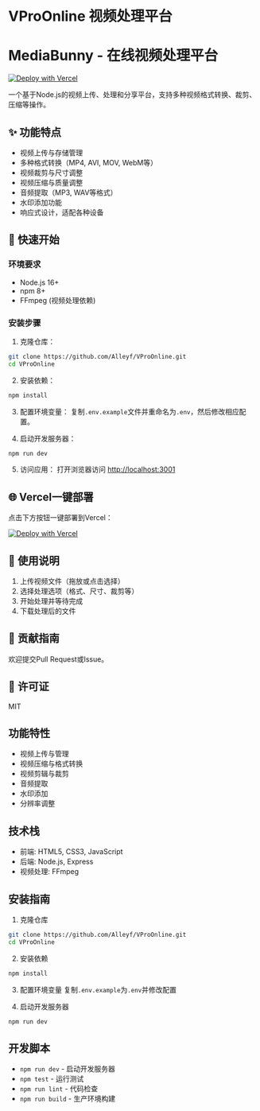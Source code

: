 # VProOnline 视频处理平台

# MediaBunny - 在线视频处理平台

[![Deploy with Vercel](https://vercel.com/button)](https://vercel.com/new/clone?repository-url=https://github.com/Alleyf/VProOnline)

一个基于Node.js的视频上传、处理和分享平台，支持多种视频格式转换、裁剪、压缩等操作。

## ✨ 功能特点

- 视频上传与存储管理
- 多种格式转换（MP4, AVI, MOV, WebM等）
- 视频裁剪与尺寸调整
- 视频压缩与质量调整
- 音频提取（MP3, WAV等格式）
- 水印添加功能
- 响应式设计，适配各种设备

## 🚀 快速开始

### 环境要求
- Node.js 16+
- npm 8+
- FFmpeg (视频处理依赖)

### 安装步骤

1. 克隆仓库：
```bash
git clone https://github.com/Alleyf/VProOnline.git
cd VProOnline
```

2. 安装依赖：
```bash
npm install
```

3. 配置环境变量：
复制`.env.example`文件并重命名为`.env`，然后修改相应配置。

4. 启动开发服务器：
```bash
npm run dev
```

5. 访问应用：
打开浏览器访问 [http://localhost:3001](http://localhost:3001)

## 🌐 Vercel一键部署

点击下方按钮一键部署到Vercel：

[![Deploy with Vercel](https://vercel.com/button)](https://vercel.com/new/clone?repository-url=https://github.com/Alleyf/VProOnline)

## 📝 使用说明

1. 上传视频文件（拖放或点击选择）
2. 选择处理选项（格式、尺寸、裁剪等）
3. 开始处理并等待完成
4. 下载处理后的文件

## 🤝 贡献指南

欢迎提交Pull Request或Issue。

## 📄 许可证

MIT

## 功能特性

- 视频上传与管理
- 视频压缩与格式转换
- 视频剪辑与裁剪
- 音频提取
- 水印添加
- 分辨率调整

## 技术栈

- 前端: HTML5, CSS3, JavaScript
- 后端: Node.js, Express
- 视频处理: FFmpeg

## 安装指南

1. 克隆仓库
```bash
git clone https://github.com/Alleyf/VProOnline.git
cd VProOnline
```

2. 安装依赖
```bash
npm install
```

3. 配置环境变量
复制`.env.example`为`.env`并修改配置

4. 启动开发服务器
```bash
npm run dev
```

## 开发脚本

- `npm run dev` - 启动开发服务器
- `npm test` - 运行测试
- `npm run lint` - 代码检查
- `npm run build` - 生产环境构建